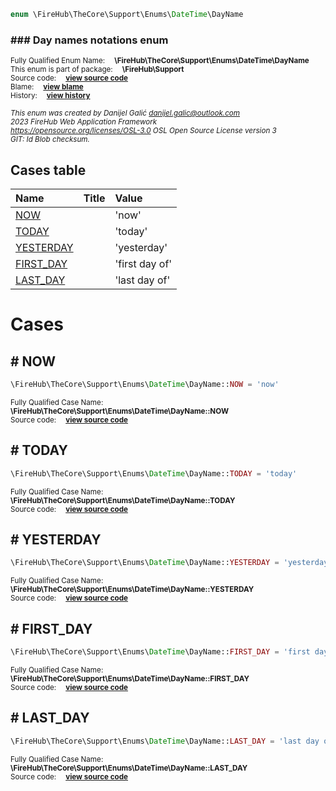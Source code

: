 
```php
enum \FireHub\TheCore\Support\Enums\DateTime\DayName
```

### ### Day names notations enum
<sub>Fully Qualified Enum Name:  **\FireHub\TheCore\Support\Enums\DateTime\DayName**</sub><br>
<sub>This enum is part of package:  **\FireHub\Support**</sub><br>
<sub>Source code:  **[view source code](https://github.com/The-FireHub-Project/Core/blob/v1.0/src/support/enums/datetime/firehub.DayName.php#L23)**</sub><br>
<sub>Blame:  **[view blame](https://github.com/The-FireHub-Project/Core/blame/v1.0/src/support/enums/datetime/firehub.DayName.php)**</sub><br>
<sub>History:  **[view history](https://github.com/The-FireHub-Project/Core/commits/v1.0/src/support/enums/datetime/firehub.DayName.php)**</sub><br>

<sub>_This enum was created by Danijel Galić <danijel.galic@outlook.com>_</sub><br>
<sub>_2023 FireHub Web Application Framework_</sub><br>
<sub>_<https://opensource.org/licenses/OSL-3.0> OSL Open Source License version 3_</sub><br>
<sub>_GIT: $Id$ Blob checksum._</sub><br>



## Cases table

| Name  | Title | Value |
| :---  | :---  | :---  |
|<a href="#now">NOW</a>||&#039;now&#039;|
|<a href="#today">TODAY</a>||&#039;today&#039;|
|<a href="#yesterday">YESTERDAY</a>||&#039;yesterday&#039;|
|<a href="#first_day">FIRST_DAY</a>||&#039;first day of&#039;|
|<a href="#last_day">LAST_DAY</a>||&#039;last day of&#039;|


# Cases


<h2><a name="now"># NOW</a></h2>

```php
\FireHub\TheCore\Support\Enums\DateTime\DayName::NOW = 'now'
```

<sub>Fully Qualified Case Name:  **\FireHub\TheCore\Support\Enums\DateTime\DayName::NOW**</sub><br>
<sub>Source code:  **[view source code](https://github.com/The-FireHub-Project/Core/blob/v1.0/src/support/enums/datetime/firehub.DayName.php#L28)**</sub><br>


<h2><a name="today"># TODAY</a></h2>

```php
\FireHub\TheCore\Support\Enums\DateTime\DayName::TODAY = 'today'
```

<sub>Fully Qualified Case Name:  **\FireHub\TheCore\Support\Enums\DateTime\DayName::TODAY**</sub><br>
<sub>Source code:  **[view source code](https://github.com/The-FireHub-Project/Core/blob/v1.0/src/support/enums/datetime/firehub.DayName.php#L33)**</sub><br>


<h2><a name="yesterday"># YESTERDAY</a></h2>

```php
\FireHub\TheCore\Support\Enums\DateTime\DayName::YESTERDAY = 'yesterday'
```

<sub>Fully Qualified Case Name:  **\FireHub\TheCore\Support\Enums\DateTime\DayName::YESTERDAY**</sub><br>
<sub>Source code:  **[view source code](https://github.com/The-FireHub-Project/Core/blob/v1.0/src/support/enums/datetime/firehub.DayName.php#L38)**</sub><br>


<h2><a name="first_day"># FIRST_DAY</a></h2>

```php
\FireHub\TheCore\Support\Enums\DateTime\DayName::FIRST_DAY = 'first day of'
```

<sub>Fully Qualified Case Name:  **\FireHub\TheCore\Support\Enums\DateTime\DayName::FIRST_DAY**</sub><br>
<sub>Source code:  **[view source code](https://github.com/The-FireHub-Project/Core/blob/v1.0/src/support/enums/datetime/firehub.DayName.php#L43)**</sub><br>


<h2><a name="last_day"># LAST_DAY</a></h2>

```php
\FireHub\TheCore\Support\Enums\DateTime\DayName::LAST_DAY = 'last day of'
```

<sub>Fully Qualified Case Name:  **\FireHub\TheCore\Support\Enums\DateTime\DayName::LAST_DAY**</sub><br>
<sub>Source code:  **[view source code](https://github.com/The-FireHub-Project/Core/blob/v1.0/src/support/enums/datetime/firehub.DayName.php#L48)**</sub><br>


